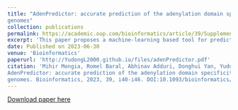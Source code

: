 ```yaml
---
title: "AdenPredictor: accurate prediction of the adenylation domain specificity of nonribosomal peptide biosynthetic gene clusters in microbial
genomes"
collection: publications
permalink: https://academic.oup.com/bioinformatics/article/39/Supplement_1/i40/7210450
excerpt: 'This paper proposes a machine-learning based tool for predicting protein A-domain sequence binding with peptides'
date: Published on 2023-06-30
venue: 'Bioinformatics'
paperurl: 'http://YudongL2000.github.io/files/adenPredictor.pdf'
citation: 'Mihir Mongia, Romel Baral, Abhinav Adduri, Donghui Yan, Yudong Liu, Yuying Bian, Paul Kim, Bahar Behsaz, Hosein Mohimani.
AdenPredictor: accurate prediction of the adenylation domain specificity of nonribosomal peptide biosyn- thetic gene clusters in microbial
genomes. Bioinformatics, 2023, 39, i40-i46. DOI:10.1093/bioinformatics/btad235'
---
```


[Download paper here](http://academicpages.github.io/files/paper3.pdf)
